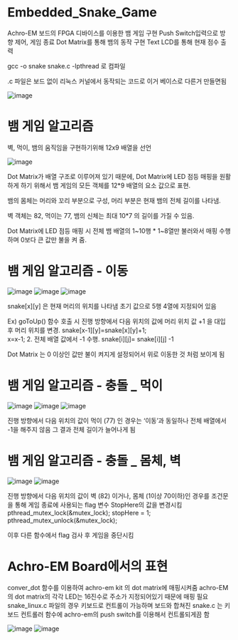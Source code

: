 # Embedded_Snake_Game
Achro-EM 보드의 FPGA 디바이스를 이용한 뱀 게임 구현
Push Switch입력으로 방향 제어, 게임 종료
Dot Matrix를 통해 뱀의 동작 구현
Text LCD를 통해 현재 점수 출력

gcc -o snake snake.c -lpthread 로 컴파일 

.c 파일은 보드 없이 리눅스 커널에서 동작되는 코드로 이거 베이스로 다른거 만들면됨

![image](https://user-images.githubusercontent.com/66546156/124921770-b637db80-e033-11eb-8f21-54d75bbf9f73.png)


 # 뱀 게임 알고리즘
 벽, 먹이, 뱀의 움직임을 구현하기위해 12x9 배열을 선언
 
 ![image](https://user-images.githubusercontent.com/66546156/124921803-c059da00-e033-11eb-981a-b9c6c5cf835c.png)

Dot Matrix가 배열 구조로 이루어져 있기 때문에,   Dot Matrix에 LED 점등 매핑을 원활 하게 하기 위해서 뱀 게임의 모든 객체를 12*9 배열의 요소 값으로 표현.

뱀의 몸체는 머리와 꼬리 부분으로 구성, 머리 부분은 현재 뱀의 전체 길이를 나타냄.

 벽 객체는 82, 먹이는 77, 뱀의 신체는 최대 10*7 의 길이를 가질 수 있음. 

Dot Matrix에 LED 점등 매핑 시 전체 뱀 배열의 1~10행 * 1~8열만 불러와서 매핑 수행하며 0보다 큰 값만 불을 켜 줌.


# 뱀 게임 알고리즘 - 이동

![image](https://user-images.githubusercontent.com/66546156/124921962-f5662c80-e033-11eb-9f0e-3177cab5ea22.png)
![image](https://user-images.githubusercontent.com/66546156/124921975-fa2ae080-e033-11eb-9d8f-7f1bcde95099.png)
![image](https://user-images.githubusercontent.com/66546156/124921986-fbf4a400-e033-11eb-975e-4fba48f084ce.png)

snake[x][y] 은 현재 머리의 위치를 나타냄
초기 값으로 5행 4열에 지정되어 있음

Ex) goToUp() 함수 호출 시
진행 방향에서 다음 위치의 값에 머리 위치 값 +1 을 대입 후 머리 위치를 변경.
	snake[x-1][y]=snake[x][y]+1;		
	x=x-1;
2.   전체 배열 값에서 -1 수행.
	 snake[i][j]= snake[i][j] -1

Dot Matrix 는 0 이상인 값만 불이 켜지게 설정되어서 위로 이동한 것 처럼 보이게 됨

# 뱀 게임 알고리즘 - 충돌 _ 먹이 
![image](https://user-images.githubusercontent.com/66546156/124922076-1a5a9f80-e034-11eb-91fd-85b37f361a1d.png)
![image](https://user-images.githubusercontent.com/66546156/124922081-1c246300-e034-11eb-9795-967d517bc680.png)
![image](https://user-images.githubusercontent.com/66546156/124922093-1e86bd00-e034-11eb-8644-8de7d7779986.png)

진행 방향에서 다음 위치의 값이 먹이 (77) 인 경우는 ‘이동’과 동일하나 전체 배열에서 -1을 해주지 않음     그 결과 전체 길이가 늘어나게 됨

# 뱀 게임 알고리즘 - 충돌 _ 몸체, 벽
![image](https://user-images.githubusercontent.com/66546156/124922240-44ac5d00-e034-11eb-921a-768fca59167d.png)
![image](https://user-images.githubusercontent.com/66546156/124922259-47a74d80-e034-11eb-9474-ec1d024ee5a7.png)

진행 방향에서 다음 위치의 값이 벽 (82) 이거나,      몸체 (1이상 70이하)인 경우를 조건문을 통해 게임  종료에 사용되는 flag 변수 StopHere의 값을 변경시킴
	pthread_mutex_lock(&mutex_lock);
		stopHere = 1;
	pthread_mutex_unlock(&mutex_lock);

이후 다른 함수에서 flag 검사 후 게임을 중단시킴


# Achro-EM Board에서의 표현
conver_dot 함수를 이용하여 achro-em kit 의 dot matrix에 매핑시켜줌 
achro-EM 의 dot matrix의 각각 LED는 16진수로 주소가 지정되어있기 때문에 매핑 필요
snake_linux.c 파일의 경우 키보드로 컨트롤이 가능하며
보드와 합쳐진 snake.c 는 키보드 컨트롤러 함수에 achro-em의 push switch를 이용해서 컨트롤되게끔 함

![image](https://user-images.githubusercontent.com/66546156/124937226-277e8b00-e042-11eb-9118-837c33def2ac.png)
![image](https://user-images.githubusercontent.com/66546156/124937161-19306f00-e042-11eb-83b4-234da4f78c01.png)
